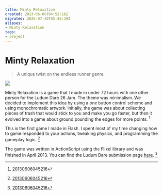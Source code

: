 ```yaml
---
title: Minty Relaxation
created: 2013-06-06T04:52:16Z
migrated: 2025-07-30T05:48:39Z
aliases:
- Minty Relaxation
tags:
- project
---
```


# Minty Relaxation

> A unique twist on the endless runner genre.

![](https://www.youtube.com/watch?v=OVYd90r4Z48)

Minty Relaxation is a game that I made in under 72 hours with one other person for the Ludum Dare 26 Jam. The theme was minimalism. We decided to implement this idea by using a one button control scheme and using monochromatic artwork. Initially, the game was about collecting pieces of trash that would stick to you and make you go faster, but then it evolved into a game about ground pounding the edges for more points. [^1]

This is the first game I made in Flash. I spent most of my time changing how to game responded to your actions, tweaking physics, and programming the gameplay logic. [^1]

The game was written in ActionScript using the Flixel library and was finished in April 2013. You can find the Ludum Dare submission page [here](http://www.ludumdare.com/compo/ludum-dare-26/?action=preview&uid=21625). [^1]

[^1]: [20130606045216](../entries/20130606045216.md)
